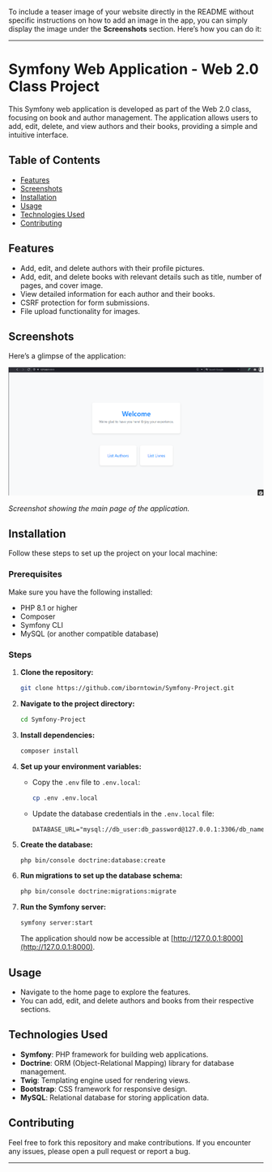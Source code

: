 To include a teaser image of your website directly in the README without specific instructions on how to add an image in the app, you can simply display the image under the **Screenshots** section. Here’s how you can do it:

---

# Symfony Web Application - Web 2.0 Class Project

This Symfony web application is developed as part of the Web 2.0 class, focusing on book and author management. The application allows users to add, edit, delete, and view authors and their books, providing a simple and intuitive interface.

## Table of Contents
- [Features](#features)
- [Screenshots](#screenshots)
- [Installation](#installation)
- [Usage](#usage)
- [Technologies Used](#technologies-used)
- [Contributing](#contributing)

## Features

- Add, edit, and delete authors with their profile pictures.
- Add, edit, and delete books with relevant details such as title, number of pages, and cover image.
- View detailed information for each author and their books.
- CSRF protection for form submissions.
- File upload functionality for images.

## Screenshots

Here’s a glimpse of the application:

![Main Page Screenshot](A-Screenshots/1.png)

_Screenshot showing the main page of the application._

## Installation

Follow these steps to set up the project on your local machine:

### Prerequisites

Make sure you have the following installed:
- PHP 8.1 or higher
- Composer
- Symfony CLI
- MySQL (or another compatible database)

### Steps

1. **Clone the repository:**
   ```bash
   git clone https://github.com/iborntowin/Symfony-Project.git
   ```
   
2. **Navigate to the project directory:**
   ```bash
   cd Symfony-Project
   ```

3. **Install dependencies:**
   ```bash
   composer install
   ```

4. **Set up your environment variables:**
   - Copy the `.env` file to `.env.local`:
     ```bash
     cp .env .env.local
     ```
   - Update the database credentials in the `.env.local` file:
     ```
     DATABASE_URL="mysql://db_user:db_password@127.0.0.1:3306/db_name"
     ```

5. **Create the database:**
   ```bash
   php bin/console doctrine:database:create
   ```

6. **Run migrations to set up the database schema:**
   ```bash
   php bin/console doctrine:migrations:migrate
   ```

7. **Run the Symfony server:**
   ```bash
   symfony server:start
   ```
   The application should now be accessible at [http://127.0.0.1:8000](http://127.0.0.1:8000).

## Usage

- Navigate to the home page to explore the features.
- You can add, edit, and delete authors and books from their respective sections.

## Technologies Used

- **Symfony**: PHP framework for building web applications.
- **Doctrine**: ORM (Object-Relational Mapping) library for database management.
- **Twig**: Templating engine used for rendering views.
- **Bootstrap**: CSS framework for responsive design.
- **MySQL**: Relational database for storing application data.

## Contributing

Feel free to fork this repository and make contributions. If you encounter any issues, please open a pull request or report a bug.

---
